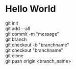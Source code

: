 # Hello World

git init  
git add --all  
git commit -m "message"  
git branch  
git checkout -b "branchname"  
git checkout "branchname"  
git clone <url>  
git push origin <branch_name>  
